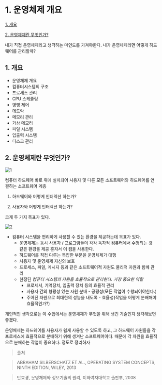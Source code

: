 # 1. 운영체제 개요

[1. 개요](#1-개요)

[2. 운영체제란 무엇인가?](#2-운영체제란-무엇인가)

내가 직접 운영체제라고 생각하는 마인드를 가져야한다. 내가 운영체제라면 어떻게 하드웨어를 관리할까?

## 1. 개요

- 운영체제 개요
- 컴퓨터시스템의 구조
- 프로세스 관리
- CPU 스케쥴링
- 병행 제어
- 데드락
- 메모리 관리
- 가상 메모리
- 파일 시스템
- 입출력 시스템
- 디스크 관리

## 2. 운영체제란 무엇인가?

![1](https://user-images.githubusercontent.com/48282185/170662500-0b22fcf4-e4f5-48a0-8768-d46e9a548ada.png)

컴퓨터 하드웨어 바로 위에 설치되어 사용자 및 다른 모든 소프트웨어와 하드웨어를 연결하는 소프트웨어 계층

1. 하드웨어와 어떻게 인터렉션 하는가?

2. 사용자와 어떻게 인터렉션 하는가?

크게 두 가지 목표가 있다.

![2](https://user-images.githubusercontent.com/48282185/170662520-12b4be5d-ee85-44f3-8174-60ddd498bafb.png)

- 컴퓨터 시스템을 편리하게 사용할 수 있는 환경을 제공하는데 목표가 있다.
  - 운영체제는 동시 사용자 / 프로그램들이 각각 독자적 컴퓨터에서 수행되는 것 같은 환경을 제공 혼자서 이 컴을 사용한다.
  - 하드웨어를 직접 다루는 복잡한 부분을 운영체제가 대행
  - 사용자 및 운영체제 자신의 보호
  - 프로세스, 파일, 메시지 등과 같은 소프트웨어적 자원도 물리적 자원과 함께 관리
  - 한정된 _컴퓨터 시스템의 자원을 효율적으로 관리한다. 가장 중요한 역할_
    - 프로세서, 기억장치, 입출력 장치 등의 효율적 관리
    - 사용자 간의 형평성 있는 자원 분배 - 공평성(모든 작업이 수행되어야한다.)
    - 주어진 자원으로 최대한의 성능을 내도록 - 효율성(작업을 어떻게 분배해야 효율적인가?)

개인적인 생각으로는 이 수업에서는 운영체제가 무엇을 위해 생긴 기술인지 생각해보면 좋겠다.

운영체제는 하드웨어를 사용자가 쉽게 사용할 수 있도록 하고, 그 하드웨어 자원들을 각 프로세스에 효율적으로 분배하기 위해 생겨난 소프트웨어이다. 때문에 각 자원을 효율적으로 분배하는 작업이 중요하다. 정도로 정리하자

> 출처

> ABRAHAM SILBERSCHATZ ET AL., OPERATING SYSTEM CONCEPTS, NINTH EDITION, WILEY, 2013

> 반효경, 운영체제와 정보기술의 원리, 이화여자대학교 출판부, 2008
